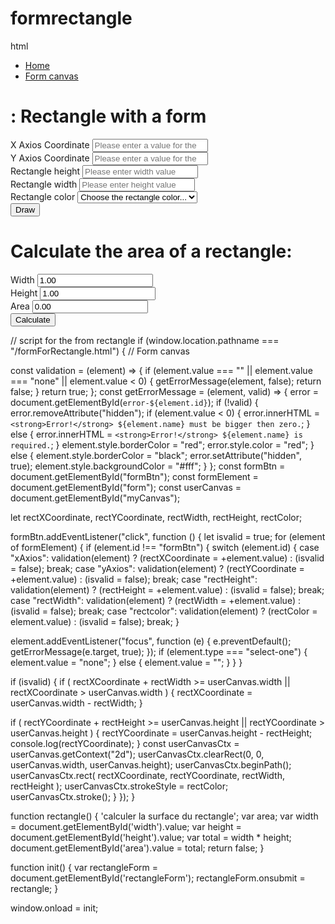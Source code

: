# formrectangle

html 

<!DOCTYPE html>
<html lang="en">

<head>
 <meta charset="UTF-8">
 <meta http-equiv="X-UA-Compatible" content="IE=edge">
 <meta name="viewport" content="width=device-width, initial-scale=1.0">
 <link rel="stylesheet" href="https://cdn.jsdelivr.net/npm/bootstrap@4.6.1/dist/css/bootstrap.min.css"
 integrity="sha384-zCbKRCUGaJDkqS1kPbPd7TveP5iyJE0EjAuZQTgFLD2ylzuqKfdKlfG/eSrtxUkn" crossorigin="anonymous">
 <link rel="stylesheet" href="style.css">
 <title> - Canvas With Form</title>
</head>

<body>
 <nav>
 <ul class="nav nav-tabs">
 <li class="nav-item">
 <a class="nav-link" href="index.html">Home</a>
 </li>
 <li class="nav-item">
 <a class="nav-link active" href="formForRectangle.html">Form canvas</a>
 </li>
 </li>
 </ul>
 </nav>

 <div class="container">
 <h1>: Rectangle with a form</h1>
 <form class="rectangleForm" id="form">
 <div class="form-row">
 <div class="form-group col-md-5">
 <label for="xAxios">X Axios Coordinate</label>
 <input type="number" name="X Axios Coordinate" id="xAxios" class="form-control"
 placeholder="Please enter a value for the X axis">
 <span id="error-xAxios" hidden></span>
 </div>
 <div class="form-group col-md-5">
 <label for="yAxios">Y Axios Coordinate</label>
 <input type="number" name="Y Axios Coordinate" id="yAxios" class="form-control"
 placeholder="Please enter a value for the Y axis">
 <span id="error-yAxios" hidden></span>
 </div>
 </div>
 <div class="form-row">
 <div class="form-group col-md-5">
 <label for="rectHeight">Rectangle height</label>
 <input type="number" name="Rectangle height" id="rectHeight" class="form-control"
 placeholder="Please enter width value">
 <span id="error-rectHeight" hidden></span>
 </div>
 <div class="form-group col-md-5">
 <label for="rectWidth">Rectangle width</label>
 <input type="number" name="Rectangle width" id="rectWidth" class="form-control"
 placeholder="Please enter height value">
 <span id="error-rectWidth" hidden></span>
 </div>
 </div>
 <div class="form-row">
 <div class="form-group col-md-5">
 <label for="rectcolor">Rectangle color</label>
 <select name="Rectangle color" id="rectcolor" class="form-control">
 <option selected disabled value="none">Choose the rectangle color...</option>
 <option value="#be4bdb">Grape</option>
 <option value="#748ffc">Indigo</option>
 <option value="#15aabf">Cyan</option>
 <option value="#f59f00">Yellow</option>
 <option value="#e8590c">Orange</option>
 <option value="#fa5252">Red</option>
 <option value="#000">Black</option>
 <option value="#adb5bd">Gray</option>
 <option value="#b197fc">Violet</option>
 <option value="#f783ac">Pink</option>
 </select>
 <span id="error-rectcolor" hidden></span>
 </div>
 </div>
 <div class="form-row">
 <button type="button" class="btn btn-info" id="formBtn">Draw</button>
 </div>
 </form>

 <div class="row row-canvas">
 <canvas id="myCanvas" width="1000" height="450"></canvas>
 </div>
 </div>

  <form id="rectangleForm" method="post">
<h1>Calculate the area of a rectangle:</h1>
<div>
    <label for="width">Width</label> 
    <input type="text" name="width" id="width" value="1.00" />
</div>
<div>
    <label for="height">Height</label>
    <input type="text" name="height" id="height" value="1.00"/>
</div>
<div>
    <label for="area">Area</label>
    <input type="text" name="area" id="area" value="0.00" />
</div>
<div>
    <input type="submit" value="Calculate" id="submit" />
    </div>

 <script src="script.js"></script>

 </body>
 </html>



// script for the from rectangle
if (window.location.pathname === "/formForRectangle.html") {
 //  Form canvas

 const validation = (element) => {
 if (element.value === "" || element.value === "none" || element.value < 0) {
 getErrorMessage(element, false);
 return false;
 }
 return true;
 };
 const getErrorMessage = (element, valid) => {
 error = document.getElementById(`error-${element.id}`);
 if (!valid) {
 error.removeAttribute("hidden");
 if (element.value < 0) {
 error.innerHTML = `<strong>Error!</strong> ${element.name} must be bigger then zero.`;
 } else {
 error.innerHTML = `<strong>Error!</strong> ${element.name} is required.`;
 }
 element.style.borderColor = "red";
 error.style.color = "red";
 } else {
 element.style.borderColor = "black";
 error.setAttribute("hidden", true);
 element.style.backgroundColor = "#fff";
 }
 };
 const formBtn = document.getElementById("formBtn");
 const formElement = document.getElementById("form");
 const userCanvas = document.getElementById("myCanvas");

 let rectXCoordinate, rectYCoordinate, rectWidth, rectHeight, rectColor;

 formBtn.addEventListener("click", function () {
 let isvalid = true;
 for (element of formElement) {
 if (element.id !== "formBtn") {
 switch (element.id) {
 case "xAxios":
 validation(element)
 ? (rectXCoordinate = +element.value)
 : (isvalid = false);
 break;
 case "yAxios":
 validation(element)
 ? (rectYCoordinate = +element.value)
 : (isvalid = false);
 break;
 case "rectHeight":
 validation(element)
 ? (rectHeight = +element.value)
 : (isvalid = false);
 break;
 case "rectWidth":
 validation(element)
 ? (rectWidth = +element.value)
 : (isvalid = false);
 break;
 case "rectcolor":
 validation(element)
 ? (rectColor = element.value)
 : (isvalid = false);
 break;
 }

 element.addEventListener("focus", function (e) {
 e.preventDefault();
 getErrorMessage(e.target, true);
 });
 if (element.type === "select-one") {
 element.value = "none";
 } else {
 element.value = "";
 }
 }
 }

 if (isvalid) {
 if (
 rectXCoordinate + rectWidth >= userCanvas.width ||
 rectXCoordinate > userCanvas.width
 ) {
 rectXCoordinate = userCanvas.width - rectWidth;
 }

 if (
 rectYCoordinate + rectHeight >= userCanvas.height ||
 rectYCoordinate > userCanvas.height
 ) {
 rectYCoordinate = userCanvas.height - rectHeight;
 console.log(rectYCoordinate);
 }
 const userCanvasCtx = userCanvas.getContext("2d");
 userCanvasCtx.clearRect(0, 0, userCanvas.width, userCanvas.height);
 userCanvasCtx.beginPath();
 userCanvasCtx.rect(
 rectXCoordinate,
 rectYCoordinate,
 rectWidth,
 rectHeight
 );
 userCanvasCtx.strokeStyle = rectColor;
 userCanvasCtx.stroke();
 }
 });
}

  function rectangle() {
'calculer la surface du rectangle';
var area;
var width = document.getElementById('width').value;
var height = document.getElementById('height').value;
var total = width * height;
document.getElementById('area').value = total;
return false;
}          

function init() {
   var rectangleForm = document.getElementById('rectangleForm');
   rectangleForm.onsubmit = rectangle;
}

window.onload = init;
